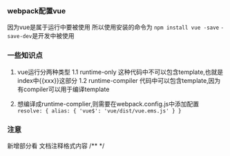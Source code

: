 ### webpack配置vue
因为vue是属于运行中要被使用
所以使用安装的命令为 `npm install vue -save`
`-save-dev`是开发中被使用

### 一些知识点
1. vue运行分两种类型
1.1 runtime-only 这种代码中不可以包含template,也就是index中{{xxx}}这部分
1.2 runtime-compiler 代码中可以包含template,因为有compiler可以用于编译template

2. 想编译成runtime-complier,则需要在webpack.config.js中添加配置
`  resolve: {
     alias: {
       'vue$': 'vue/dist/vue.ems.js'
     }
   }`


### 注意
新增部分看 文档注释格式内容 /** */
